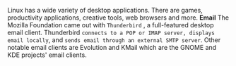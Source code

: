 Linux has a wide variety of desktop applications. There are games, productivity applications, creative tools, web browsers and more.
**Email**
The Mozilla Foundation came out with ```Thunderbird``` , a full-featured desktop email client. Thunderbird ```connects to a POP or IMAP server, displays email locally```, and ```sends email through an external SMTP server```. 
Other notable email clients are Evolution and KMail which are the GNOME and KDE projects' email clients.
